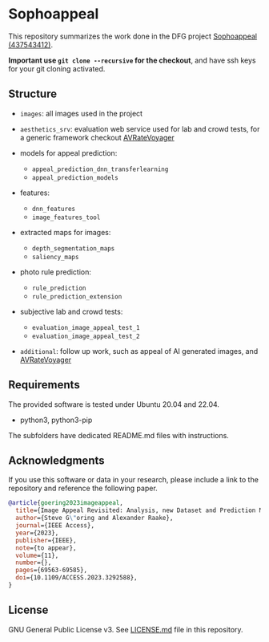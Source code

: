 # Sophoappeal
This repository summarizes the work done in the DFG project [Sophoappeal (437543412)](https://www.tu-ilmenau.de/universitaet/fakultaeten/fakultaet-elektrotechnik-und-informationstechnik/profil/institute-und-fachgebiete/fachgebiet-audiovisuelle-technik/forschung/dfg-projekt-sophoappeal). 

**Important use `git clone --recursive` for the checkout**, and have ssh keys for your git cloning activated.

## Structure

* `images`: all images used in the project

* `aesthetics_srv`: evaluation web service used for lab and crowd tests, for a generic framework checkout [AVRateVoyager](https://github.com/Telecommunication-Telemedia-Assessment/AVrateVoyager)

* models for appeal prediction:
    * `appeal_prediction_dnn_transferlearning`
    * `appeal_prediction_models`
* features:
    * `dnn_features`
    * `image_features_tool`
* extracted maps for images:
    * `depth_segmentation_maps`
    * `saliency_maps`
* photo rule prediction:
    * `rule_prediction`
    * `rule_prediction_extension`
* subjective lab and crowd tests:
    * `evaluation_image_appeal_test_1`
    * `evaluation_image_appeal_test_2`

* `additional`: follow up work, such as appeal of AI generated images, and [AVRateVoyager](https://github.com/Telecommunication-Telemedia-Assessment/AVrateVoyager)


## Requirements

The provided software is tested under Ubuntu 20.04 and 22.04.

* python3, python3-pip

The subfolders have dedicated README.md files with instructions.

## Acknowledgments

If you use this software or data in your research, please include a link to the repository and reference the following paper.

```bibtex
@article{goering2023imageappeal,
  title={Image Appeal Revisited: Analysis, new Dataset and Prediction Models},
  author={Steve G\"oring and Alexander Raake},
  journal={IEEE Access},
  year={2023},
  publisher={IEEE},
  note={to appear},
  volume={11},
  number={},
  pages={69563-69585},
  doi={10.1109/ACCESS.2023.3292588},
}
```

## License
GNU General Public License v3. See [LICENSE.md](./LICENSE.md) file in this repository.